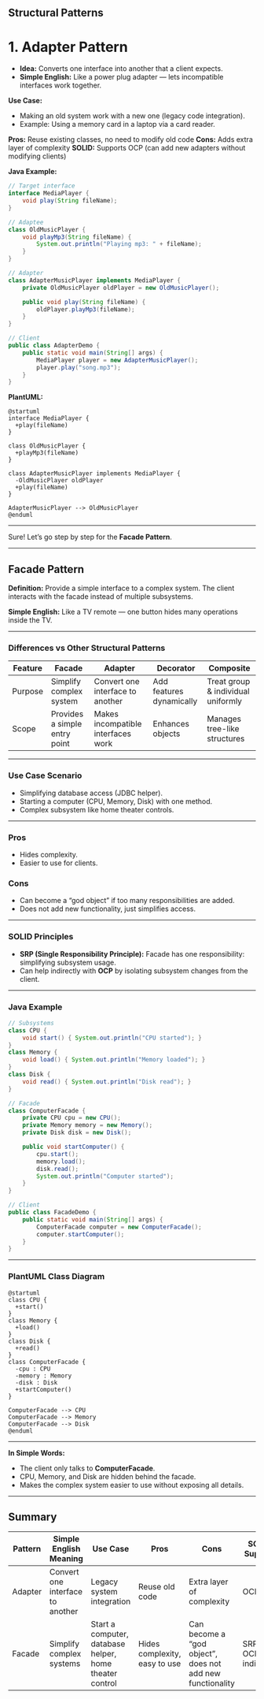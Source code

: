 ## Structural Patterns

# 1. Adapter Pattern

- **Idea:** Converts one interface into another that a client expects.
- **Simple English:** Like a power plug adapter — lets incompatible interfaces work together.

**Use Case:**

* Making an old system work with a new one (legacy code integration).
* Example: Using a memory card in a laptop via a card reader.

**Pros:** Reuse existing classes, no need to modify old code
**Cons:** Adds extra layer of complexity
**SOLID:** Supports OCP (can add new adapters without modifying clients)

**Java Example:**

```java
// Target interface
interface MediaPlayer {
    void play(String fileName);
}

// Adaptee
class OldMusicPlayer {
    void playMp3(String fileName) {
        System.out.println("Playing mp3: " + fileName);
    }
}

// Adapter
class AdapterMusicPlayer implements MediaPlayer {
    private OldMusicPlayer oldPlayer = new OldMusicPlayer();

    public void play(String fileName) {
        oldPlayer.playMp3(fileName);
    }
}

// Client
public class AdapterDemo {
    public static void main(String[] args) {
        MediaPlayer player = new AdapterMusicPlayer();
        player.play("song.mp3");
    }
}
```

**PlantUML:**

```plantuml
@startuml
interface MediaPlayer {
  +play(fileName)
}

class OldMusicPlayer {
  +playMp3(fileName)
}

class AdapterMusicPlayer implements MediaPlayer {
  -OldMusicPlayer oldPlayer
  +play(fileName)
}

AdapterMusicPlayer --> OldMusicPlayer
@enduml
```

---

Sure! Let’s go step by step for the **Facade Pattern**.

---

## Facade Pattern

**Definition:** Provide a simple interface to a complex system. The client interacts with the facade instead of multiple subsystems.

**Simple English:** Like a TV remote — one button hides many operations inside the TV.

---

### Differences vs Other Structural Patterns

| Feature | Facade                        | Adapter                            | Decorator                | Composite                          |
| ------- | ----------------------------- | ---------------------------------- | ------------------------ | ---------------------------------- |
| Purpose | Simplify complex system       | Convert one interface to another   | Add features dynamically | Treat group & individual uniformly |
| Scope   | Provides a simple entry point | Makes incompatible interfaces work | Enhances objects         | Manages tree-like structures       |

---

### Use Case Scenario

* Simplifying database access (JDBC helper).
* Starting a computer (CPU, Memory, Disk) with one method.
* Complex subsystem like home theater controls.

---

### Pros

* Hides complexity.
* Easier to use for clients.

### Cons

* Can become a “god object” if too many responsibilities are added.
* Does not add new functionality, just simplifies access.

---

### SOLID Principles

* **SRP (Single Responsibility Principle):** Facade has one responsibility: simplifying subsystem usage.
* Can help indirectly with **OCP** by isolating subsystem changes from the client.

---

### Java Example

```java
// Subsystems
class CPU {
    void start() { System.out.println("CPU started"); }
}
class Memory {
    void load() { System.out.println("Memory loaded"); }
}
class Disk {
    void read() { System.out.println("Disk read"); }
}

// Facade
class ComputerFacade {
    private CPU cpu = new CPU();
    private Memory memory = new Memory();
    private Disk disk = new Disk();

    public void startComputer() {
        cpu.start();
        memory.load();
        disk.read();
        System.out.println("Computer started");
    }
}

// Client
public class FacadeDemo {
    public static void main(String[] args) {
        ComputerFacade computer = new ComputerFacade();
        computer.startComputer();
    }
}
```

---

### PlantUML Class Diagram

```plantuml
@startuml
class CPU {
  +start()
}
class Memory {
  +load()
}
class Disk {
  +read()
}
class ComputerFacade {
  -cpu : CPU
  -memory : Memory
  -disk : Disk
  +startComputer()
}

ComputerFacade --> CPU
ComputerFacade --> Memory
ComputerFacade --> Disk
@enduml
```

---

**In Simple Words:**

* The client only talks to **ComputerFacade**.
* CPU, Memory, and Disk are hidden behind the facade.
* Makes the complex system easier to use without exposing all details.

---

## Summary

| Pattern | Simple English Meaning           | Use Case                                                | Pros                          | Cons                                                      | SOLID Support       |
| ------- | -------------------------------- | ------------------------------------------------------- | ----------------------------- | --------------------------------------------------------- | ------------------- |
| Adapter | Convert one interface to another | Legacy system integration                               | Reuse old code                | Extra layer of complexity                                 | OCP                 |
| Facade  | Simplify complex systems         | Start a computer, database helper, home theater control | Hides complexity, easy to use | Can become a “god object”, does not add new functionality | SRP, OCP indirectly |

